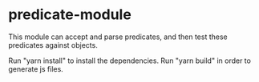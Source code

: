 # predicate-module
This module can accept and parse predicates, and then test these predicates against objects.

Run "yarn install" to install the dependencies.
Run "yarn build" in order to generate js files.